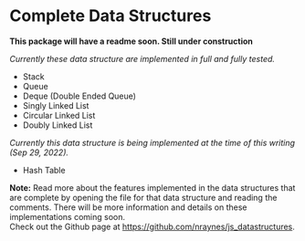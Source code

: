 # Complete Data Structures

**This package will have a readme soon. Still under construction**

*Currently these data structure are implemented in full and fully tested.*
  - Stack
  - Queue
  - Deque (Double Ended Queue)
  - Singly Linked List
  - Circular Linked List
  - Doubly Linked List

*Currently this data structure is being implemented at the time of this writing (Sep 29, 2022).*
  - Hash Table

**Note:**
Read more about the features implemented in the data structures that are complete by opening the file for that
data structure and reading the comments. There will be more information and details on these implementations coming soon.    
Check out the Github page at https://github.com/nraynes/js_datastructures.